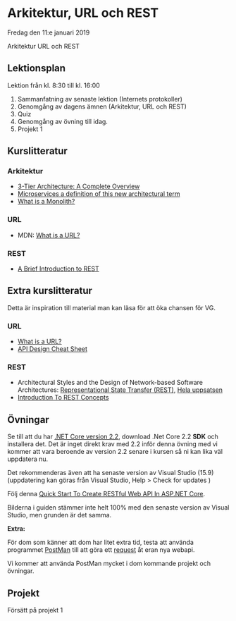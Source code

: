 # Arkitektur, URL och REST

Fredag den 11:e januari 2019

Arkitektur
URL och REST

## Lektionsplan
Lektion från kl. 8:30 till kl. 16:00

1. Sammanfatning av senaste lektion (Internets protokoller)
1. Genomgång av dagens ämnen (Arkitektur, URL och REST)
1. Quiz
1. Genomgång av övning till idag.
1. Projekt 1

## Kurslitteratur

### Arkitektur
* [3-Tier Architecture: A Complete Overview](https://www.jinfonet.com/resources/bi-defined/3-tier-architecture-complete-overview/)
* [Microservices a definition of this new architectural term](https://martinfowler.com/articles/microservices.html)
* [What is a Monolith?](http://www.codingthearchitecture.com/2014/11/19/what_is_a_monolith.html)

### URL
* MDN: [What is a URL?](https://developer.mozilla.org/en-US/docs/Learn/Common_questions/What_is_a_URL)

### REST
* [A Brief Introduction to REST](https://www.infoq.com/articles/rest-introduction)

## Extra kurslitteratur

Detta är inspiration till material man kan läsa för att öka chansen för VG.

### URL
* [What is a URL?](https://launchschool.com/books/http/read/what_is_a_url)
* [API Design Cheat Sheet](https://github.com/RestCheatSheet/api-cheat-sheet#api-design-cheat-sheet)

### REST
* Architectural Styles and the Design of Network-based Software Architectures: [Representational State Transfer (REST)](https://www.ics.uci.edu/~fielding/pubs/dissertation/rest_arch_style.htm), [Hela uppsatsen](https://www.ics.uci.edu/~fielding/pubs/dissertation/top.htm)
* [Introduction To REST Concepts](https://www.javacodegeeks.com/2012/10/introduction-to-rest-concepts.html)

## Övningar

Se till att du har [.NET Core version 2.2](https://dotnet.microsoft.com/download), download .Net Core 2.2 **SDK** och installera det. Det är inget direkt krav med 2.2 inför denna övning med vi kommer att vara beroende av version 2.2 senare i kursen så ni kan lika väl uppdatera nu.

Det rekommenderas även att ha senaste version av Visual Studio (15.9) (uppdatering kan göras från Visual Studio, Help > Check for updates )

Följ denna [Quick Start To Create RESTful Web API In ASP.NET Core](https://www.c-sharpcorner.com/article/quick-start-to-create-restful-web-api-in-asp-net-core/).

Bilderna i guiden stämmer inte helt 100% med den senaste version av Visual Studio, men grunden är det samma. 

**Extra:**

För dom som känner att dom har litet extra tid, testa att använda programmet [PostMan](https://getpostman.com) till att göra ett [request](https://learning.getpostman.com/docs/postman/launching_postman/sending_the_first_request/) åt eran nya webapi.

Vi kommer att använda PostMan mycket i dom kommande projekt och övningar.

## Projekt
Försätt på projekt 1